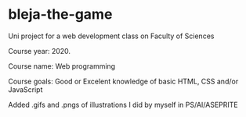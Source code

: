# bleja-the-game
Uni project for a web development class on Faculty of Sciences

Course year: 2020.

Course name: Web programming

Course goals: Good or Excelent knowledge of basic HTML, CSS and/or JavaScript

Added .gifs and .pngs of illustrations I did by myself in PS/AI/ASEPRITE
